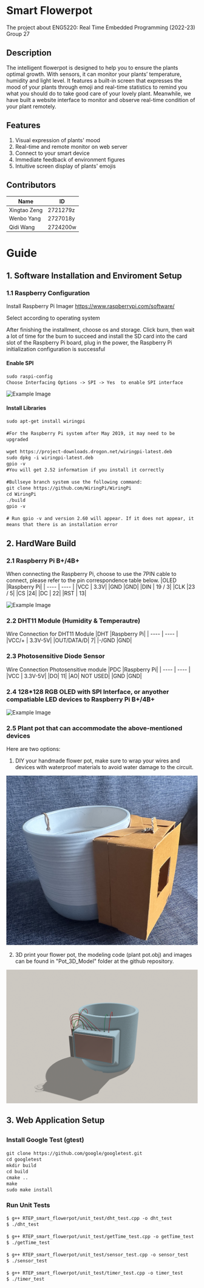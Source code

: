 # Smart Flowerpot
The project about ENG5220: Real Time Embedded Programming (2022-23)
Group 27

## Description
The intelligent flowerpot is designed to help you to ensure the plants optimal growth. With sensors, it can monitor your plants’ temperature, humidity and light level. It features a built-in screen that expresses the mood of your plants through emoji and real-time statistics to remind you what you should do to take good care of your lovely plant. Meanwhile, we have built a website interface to monitor and observe real-time condition of your plant remotely.
 
## Features
1) Visual expression of plants' mood
2) Real-time and remote monitor on web server
3) Connect to your smart device
4) Immediate feedback of environment figures
5) Intuitive screen display of plants' emojis

## Contributors
|  Name   | ID  |
|  ----  | ----  |
| Xingtao Zeng  | 2721279z |
| Wenbo Yang  | 2727018y |
| Qidi Wang  | 2724200w |

# Guide

## 1. Software Installation and Enviroment Setup
### 1.1 Raspberry Configuration
Install Raspberry Pi Imager
https://www.raspberrypi.com/software/

Select according to operating system

After finishing the installment, choose os and storage.
Click burn, then wait a lot of time for the burn to succeed and install the SD card into the card slot of the Raspberry Pi board, plug in the power, the Raspberry Pi initialization configuration is successful

#### Enable SPI
```
sudo raspi-config
Choose Interfacing Options -> SPI -> Yes  to enable SPI interface
```

![Example Image](pic/RPI_open_spi.png)
#### Install Libraries
```
sudo apt-get install wiringpi

#For the Raspberry Pi system after May 2019, it may need to be upgraded

wget https://project-downloads.drogon.net/wiringpi-latest.deb
sudo dpkg -i wiringpi-latest.deb
gpio -v
#You will get 2.52 information if you install it correctly

#Bullseye branch system use the following command:
git clone https://github.com/WiringPi/WiringPi
cd WiringPi
./build
gpio -v

# Run gpio -v and version 2.60 will appear. If it does not appear, it means that there is an installation error
```


## 2. HardWare Build
### 2.1 Raspberry Pi B+/4B+
When connecting the Raspberry Pi, choose to use the 7PIN cable to connect, please refer to the pin correspondence table below.
|OLED	|Raspberry Pi|
|  ----  | ----  |
|VCC	|	3.3V|
|GND	|GND|
|DIN	|	19 / 3|
|CLK		|23 / 5|
|CS		|24|
|DC	|	22|
|RST	|	13|

![Example Image](pic/600px-1.5inch_RGB_OLED_Module-树莓派.jpg)

### 2.2 DHT11 Module (Humidity & Temperautre)
Wire Connection for DHT11 Module
|DHT	|Raspberry Pi|
|  ----  | ----  |
|VCC/+	|	3.3V-5V|
|OUT/DATA/D| 7|
|-/GND	|GND|

### 2.3 Photosensitive Diode Sensor
Wire Connection Photosensitive module
|PDC	|Raspberry Pi|
|  ----  | ----  |
|VCC	|	3.3V-5V|
|DO| 11|
|AO| NOT USED|
|GND	|GND|

### 2.4 128*128 RGB OLED with SPI Interface, or anyother compatiable LED devices to Raspberry Pi B+/4B+

![Example Image](pic/hardwares.jpg)

### 2.5 Plant pot that can accommodate the above-mentioned devices
Here are two options: 
1. DIY your handmade flower pot, make sure to wrap your wires and devices with waterproof materials to avoid water damage to the circuit.

![Example Image](pic/DIY_pot.jpg)

2. 3D print your flower pot, the modeling code (plant pot.obj) and images can be found in "Pot_3D_Model" folder at the github repository.

![Example Image](Pot_3D_Model/PlantFront.png)

## 3. Web Application Setup

##
### Install Google Test (gtest)
```
git clone https://github.com/google/googletest.git
cd googletest
mkdir build
cd build
cmake ..
make
sudo make install
```
### Run Unit Tests
```
$ g++ RTEP_smart_flowerpot/unit_test/dht_test.cpp -o dht_test
$ ./dht_test

$ g++ RTEP_smart_flowerpot/unit_test/getTime_test.cpp -o getTime_test
$ ./getTime_test

$ g++ RTEP_smart_flowerpot/unit_test/sensor_test.cpp -o sensor_test
$ ./sensor_test

$ g++ RTEP_smart_flowerpot/unit_test/timer_test.cpp -o timer_test
$ ./timer_test
```



